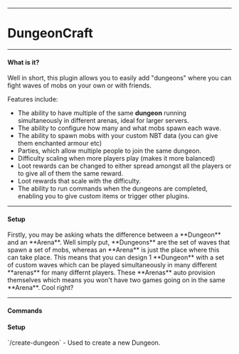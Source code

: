 <hr>
<h1>DungeonCraft</h1>
<hr>
<h4>What is it?</h4>
Well in short, this plugin allows you to easily add "dungeons" where you can fight waves of mobs on your own or with friends.
 
Features include:
 - The ability to have multiple of the same **dungeon** running simultaneously in different arenas, ideal for larger servers.
 - The ability to configure how many and what mobs spawn each wave.
 - The ability to spawn mobs with your custom NBT data (you can give them enchanted armour etc)
 - Parties, which allow multiple people to join the same dungeon.
 - Difficulty scaling when more players play (makes it more balanced)
 - Loot rewards can be changed to either spread amongst all the players or to give all of them the same reward.
 - Loot rewards that scale with the difficulty.
 - The ability to run commands when the dungeons are completed, enabling you to give custom items or trigger other plugins.
  <hr>
 <h4>Setup</h4>
 Firstly, you may be asking whats the difference between a **Dungeon** and an **Arena**. Well simply put, **Dungeons** are the set of waves that spawn a set of mobs, whereas an **Arena** is just the place where this can take place. 
This means that you can design 1 **Dungeon** with a set of custom waves which can be played simultaneously in many different **arenas** for many differnt players. These **Arenas** auto provision themselves which means you won't have two games going on in the same **Arena**. Cool right? 
 
 <hr>
 <h4>Commands</h4>
 <h4>Setup</h4>
 `/create-dungeon` - Used to create a new Dungeon. 
 
 
